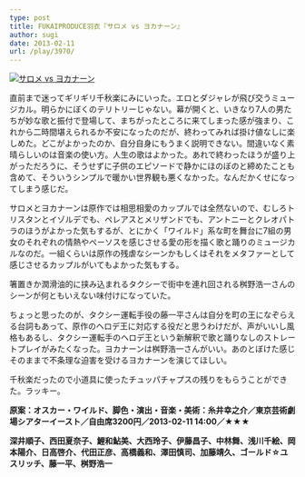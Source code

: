 ```yaml
---
type: post
title: FUKAIPRODUCE羽衣『サロメ vs ヨカナーン』
author: sugi
date: 2013-02-11
url: /play/3970/
---
```

<a href="http://i0.wp.com/asharpminor.com/wp-content/uploads/2013/02/salome.jpg" onclick="_gaq.push(['_trackEvent', 'outbound-article', 'http://i0.wp.com/asharpminor.com/wp-content/uploads/2013/02/salome.jpg?resize=170%2C240', '']);" ><img src="http://i0.wp.com/asharpminor.com/wp-content/uploads/2013/02/salome.jpg?resize=170%2C240" alt="サロメ vs ヨカナーン" class="alignleft wp-image-3971" data-recalc-dims="1" /></a>

直前まで迷ってギリギリ千秋楽にみにいった。エロとダジャレが飛び交うミュージカル。明らかにぼくのテリトリーじゃない。幕が開くと、いきなり7人の男たちが妙な歌と振付で登場して、まちがったところに来てしまった感が強まり、これから二時間堪えられるか不安になったのだが、終わってみれば掛け値なしに楽しめた。どこがよかったのか、自分自身にもうまく説明できない。間違いなく素晴らしいのは音楽の使い方。人生の歌はよかった。あれで終わったほうが盛り上がっただろうに、そうせずに子供のエピソードで静かにほのぼのと締めたことも含めて、そういうシンプルで暖かい世界観も悪くなかった。なんだかくせになってしまう感じだ。

サロメとヨカナーンは原作では相思相愛のカップルでは全然ないので、むしろトリスタンとイゾルデでも、ペレアスとメリザンドでも、アントニーとクレオパトラのほうがよかった気もするが、とにかく「ワイルド」系な町を舞台に7組の男女のそれぞれの情熱やペーソスを感じさせる愛の形を描く歌と踊りのミュージカルなのだ。一組くらいは原作の残虐なシーンかもしくはそれをメタファーとして感じさせるカップルがいてもよかった気もする。

箸置きか潤滑油的に挟み込まれるタクシーで街中を連れ回される桝野浩一さんのシーンが何ともいえない味付けになっていた。

ちょっと思ったのが、タクシー運転手役の藤一平さんは自分を町の王になぞらえる台詞もあって、原作のヘロデ王に対応する役だと思うわけだが、声がいいし風格もあるし、タクシー運転手のヘロデ王という新解釈で歌と踊りなしのストレートプレイがみたくなった。ヨカナーンは桝野浩一さんがいい。あのとぼけた感じそのままで不条理な迫害を受けるヨカナーンを演じてほしい。

千秋楽だったので小道具に使ったチュッパチャプスの残りをもらうことができた。ラッキー。

**原案：オスカー・ワイルド、脚色・演出・音楽・美術：糸井幸之介／東京芸術劇場シアターイースト／自由席3200円／2013-02-11 14:00／★★★**

**深井順子、西田夏奈子、鯉和鮎美、大西玲子、伊藤昌子、中林舞、浅川千絵、岡本陽介、日高啓介、代田正彦、高橋義和、澤田慎司、加藤靖久、ゴールド☆ユスリッチ、藤一平、桝野浩一**
